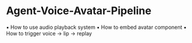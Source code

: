 # Agent-Voice-Avatar-Pipeline
▪ How to use audio playback system 
▪ How to embed avatar component 
▪ How to trigger voice → lip → replay 
